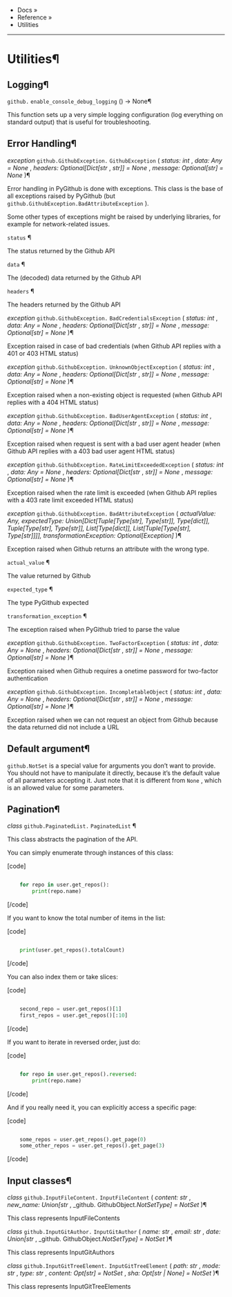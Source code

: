   + Docs »
  + Reference »
  + Utilities

* * *
# Utilities¶

## Logging¶

`github.`  `enable_console_debug_logging` () → None¶

This function sets up a very simple logging configuration (log everything on standard output) that is useful for troubleshooting.

## Error Handling¶

_exception_ `github.GithubException.`  `GithubException` ( _status: int_ , _data: Any = None_ , _headers: Optional[Dict[str_ , _str]] = None_ , _message: Optional[str] = None_ )¶

Error handling in PyGithub is done with exceptions. This class is the base of all exceptions raised by PyGithub (but `github.GithubException.BadAttributeException` ).

Some other types of exceptions might be raised by underlying libraries, for example for network-related issues.

`status` ¶

The status returned by the Github API

`data` ¶

The (decoded) data returned by the Github API

`headers` ¶

The headers returned by the Github API

_exception_ `github.GithubException.`  `BadCredentialsException` ( _status: int_ , _data: Any = None_ , _headers: Optional[Dict[str_ , _str]] = None_ , _message: Optional[str] = None_ )¶

Exception raised in case of bad credentials (when Github API replies with a 401 or 403 HTML status)

_exception_ `github.GithubException.`  `UnknownObjectException` ( _status: int_ , _data: Any = None_ , _headers: Optional[Dict[str_ , _str]] = None_ , _message: Optional[str] = None_ )¶

Exception raised when a non-existing object is requested (when Github API replies with a 404 HTML status)

_exception_ `github.GithubException.`  `BadUserAgentException` ( _status: int_ , _data: Any = None_ , _headers: Optional[Dict[str_ , _str]] = None_ , _message: Optional[str] = None_ )¶

Exception raised when request is sent with a bad user agent header (when Github API replies with a 403 bad user agent HTML status)

_exception_ `github.GithubException.`  `RateLimitExceededException` ( _status: int_ , _data: Any = None_ , _headers: Optional[Dict[str_ , _str]] = None_ , _message: Optional[str] = None_ )¶

Exception raised when the rate limit is exceeded (when Github API replies with a 403 rate limit exceeded HTML status)

_exception_ `github.GithubException.`  `BadAttributeException` ( _actualValue: Any, expectedType: Union[Dict[Tuple[Type[str], Type[str]], Type[dict]], Tuple[Type[str], Type[str]], List[Type[dict]], 
List[Tuple[Type[str], Type[str]]]], transformationException: Optional[Exception]_ )¶

Exception raised when Github returns an attribute with the wrong type.

`actual_value` ¶

The value returned by Github

`expected_type` ¶

The type PyGithub expected

`transformation_exception` ¶

The exception raised when PyGithub tried to parse the value

_exception_ `github.GithubException.`  `TwoFactorException` ( _status: int_ , _data: Any = None_ , _headers: Optional[Dict[str_ , _str]] = None_ , _message: Optional[str] = None_ )¶

Exception raised when Github requires a onetime password for two-factor authentication

_exception_ `github.GithubException.`  `IncompletableObject` ( _status: int_ , _data: Any = None_ , _headers: Optional[Dict[str_ , _str]] = None_ , _message: Optional[str] = None_ )¶

Exception raised when we can not request an object from Github because the data returned did not include a URL

## Default argument¶

`github.NotSet` is a special value for arguments you don’t want to provide. You should not have to manipulate it directly, because it’s the default value of all parameters accepting it. Just note that
it is different from `None` , which is an allowed value for some parameters.

## Pagination¶

_class_ `github.PaginatedList.`  `PaginatedList` ¶

This class abstracts the pagination of the API.

You can simply enumerate through instances of this class:

[code]

```python

    for repo in user.get_repos():
        print(repo.name)

```

[/code]

If you want to know the total number of items in the list:

[code]

```python

    print(user.get_repos().totalCount)

```

[/code]

You can also index them or take slices:

[code]

```python

    second_repo = user.get_repos()[1]
    first_repos = user.get_repos()[:10]

```

[/code]

If you want to iterate in reversed order, just do:

[code]

```python

    for repo in user.get_repos().reversed:
        print(repo.name)

```

[/code]

And if you really need it, you can explicitly access a specific page:

[code]

```python

    some_repos = user.get_repos().get_page(0)
    some_other_repos = user.get_repos().get_page(3)

```

[/code]

## Input classes¶

_class_ `github.InputFileContent.`  `InputFileContent` ( _content: str_ , _new_name: Union[str_ , _github. GithubObject._NotSetType] = NotSet_ )¶

This class represents InputFileContents

_class_ `github.InputGitAuthor.`  `InputGitAuthor` ( _name: str_ , _email: str_ , _date: Union[str_ , _github. GithubObject._NotSetType] = NotSet_ )¶

This class represents InputGitAuthors

_class_ `github.InputGitTreeElement.`  `InputGitTreeElement` ( _path: str_ , _mode: str_ , _type: str_ , _content: Opt[str] = NotSet_ , _sha: Opt[str | None] = NotSet_ )¶

This class represents InputGitTreeElements
